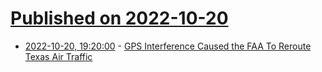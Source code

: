 # [Published on 2022-10-20](index.md)

* [2022-10-20, 19:20:00](https://it.slashdot.org/story/22/10/20/1832232/gps-interference-caused-the-faa-to-reroute-texas-air-traffic?utm_source=rss1.0mainlinkanon&utm_medium=feed) - [GPS Interference Caused the FAA To Reroute Texas Air Traffic](https://it.slashdot.org/story/22/10/20/1832232/gps-interference-caused-the-faa-to-reroute-texas-air-traffic?utm_source=rss1.0mainlinkanon&utm_medium=feed)
